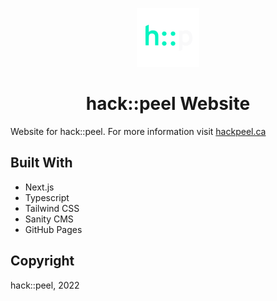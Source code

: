<p align="center">
  <a href="https://www.hackpeel.ca">
    <img alt="hack::peel" src="https://raw.githubusercontent.com/HackPeel/hackpeel-22/main/public/images/logo-small.png" width="100" />
  </a>
</p>
<h1 align="center">
  hack::peel Website
</h1>

Website for hack::peel. For more information visit [hackpeel.ca](https://www.hackpeel.ca)


## Built With

- Next.js
- Typescript
- Tailwind CSS
- Sanity CMS
- GitHub Pages

## Copyright
hack::peel, 2022
